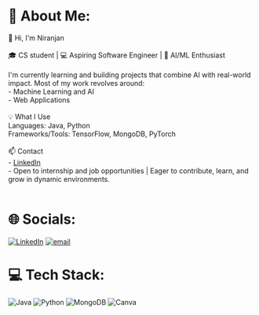 # 💫 About Me:
👋 Hi, I'm Niranjan<br><br>🎓 CS student | 💻 Aspiring Software Engineer | 🤖 AI/ML Enthusiast<br><br>I'm currently learning and building projects that combine AI with real-world impact. Most of my work revolves around:<br>- Machine Learning and AI  <br>- Web Applications<br><br> 💡 What I Use<br> Languages: Java, Python  <br> Frameworks/Tools: TensorFlow, MongoDB, PyTorch <br><br> 📫 Contact<br> - [LinkedIn](https://linkedin.com/in/niranjans8)  <br>- Open to internship and job opportunities | Eager to contribute, learn, and grow in dynamic environments.<br><br> 

# 🌐 Socials:
[![LinkedIn](https://img.shields.io/badge/LinkedIn-%230077B5.svg?logo=linkedin&logoColor=white)](https://linkedin.com/in/Niranjan_Sankeshwari) [![email](https://img.shields.io/badge/Email-D14836?logo=gmail&logoColor=white)](mailto:niranjansankeshwari9@gmail.com) 

# 💻 Tech Stack:
![Java](https://img.shields.io/badge/java-%23ED8B00.svg?style=for-the-badge&logo=openjdk&logoColor=white) ![Python](https://img.shields.io/badge/python-3670A0?style=for-the-badge&logo=python&logoColor=ffdd54) ![MongoDB](https://img.shields.io/badge/MongoDB-%234ea94b.svg?style=for-the-badge&logo=mongodb&logoColor=white) ![Canva](https://img.shields.io/badge/Canva-%2300C4CC.svg?style=for-the-badge&logo=Canva&logoColor=white)

<!---
NiranjanS8/NiranjanS8 is a ✨ special ✨ repository because its `README.md` (this file) appears on your GitHub profile.
You can click the Preview link to take a look at your changes.
--->

